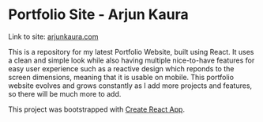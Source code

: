# Portfolio Site - Arjun Kaura
Link to site: [arjunkaura.com](https://arjunkaura.com/)

This is a repository for my latest Portfolio Website, built using React. It uses a clean and simple look while also having multiple nice-to-have features for easy user experience such as a reactive design which reponds to the screen dimensions, meaning that it is usable on mobile. This portfolio website evolves and grows constantly as I add more projects and features, so there will be much more to add.


This project was bootstrapped with [Create React App](https://github.com/facebook/create-react-app).

